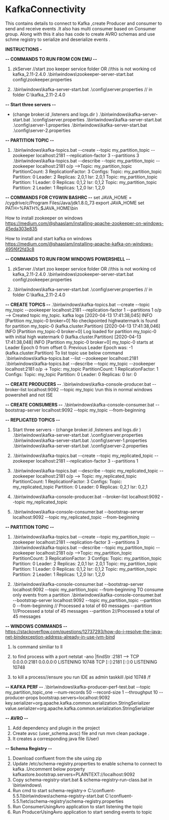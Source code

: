 # KafkaConnectivity
This contains details to connect to Kafka ,create Producer and consumer to send and receive events .It also has multi consumer based on Consumer group. Along with this it also has code to create AVRO schemas and use schme registry to serialize and deserialize events .


**INSTRUCTIONS -**

**-- COMMANDS TO RUN FROM CON EMU --**
1) zkServer   //start zoo keeper service folder 
    OR //this is not working
    cd kafka_2.11-2.4.0
    .\bin\windows\zookeeper-server-start.bat config\zookeeper.properties   

2) .\bin\windows\kafka-server-start.bat .\config\server.properties 
// in folder C:\kafka_2.11-2.4.0

**--  Start three servers --**
  - (change broker.id ,listeners and logs.dir )
  .\bin\windows\kafka-server-start.bat .\config\server.properties 
  .\bin\windows\kafka-server-start.bat .\config\server-1.properties 
  .\bin\windows\kafka-server-start.bat .\config\server-2.properties 

 **-- PARTITION TOPIC --**
 1) .\bin\windows\kafka-topics.bat --create --topic my_partition_topic --zookeeper localhost:2181 --replication-factor 3 --partitions 3
    .\bin\windows\kafka-topics.bat --describe --topic my_partition_topic --zookeeper localhost:2181 
 o/p -->Topic: my_partition_topic       PartitionCount: 3       ReplicationFactor: 3    Configs:
        Topic: my_partition_topic       Partition: 0    Leader: 2       Replicas: 2,0,1 Isr: 2,0,1
        Topic: my_partition_topic       Partition: 1    Leader: 0       Replicas: 0,1,2 Isr: 0,1,2
        Topic: my_partition_topic       Partition: 2    Leader: 1       Replicas: 1,2,0 Isr: 1,2,0
        
**-- COMMANDS FOR CYGWIN BASHRC --**
set JAVA_HOME = /cygdrive/c/Program Files/Java/jdk1.8.0_73
export JAVA_HOME
set PATH=%PATH%;$JAVA_HOME\bin


How to install zookeeper on windows
https://medium.com/@shaaslam/installing-apache-zookeeper-on-windows-45eda303e835

How to install and start kafka on windows 
https://medium.com/@shaaslam/installing-apache-kafka-on-windows-495f6f2fd3c8



**-- COMMANDS TO RUN FROM WINDOWS POWERSHELL --**
1) zkServer   //start zoo keeper service folder 
    OR //this is not working
    cd kafka_2.11-2.4.0
    .\bin\windows\zookeeper-server-start.bat config\zookeeper.properties   

2) .\bin\windows\kafka-server-start.bat .\config\server.properties 
// in folder C:\kafka_2.11-2.4.0
 
 
**-- CREATE TOPICS --**
    .\bin\windows\kafka-topics.bat --create --topic my_topic --zookeeper localhost:2181 --replication-factor 1 --partitions 1
o/p --> Created topic my_topic.
kafka logs
[2020-04-13 17:41:38,045] INFO [Partition my_topic-0 broker=0] No checkpointed highwatermark is found for partition my_topic-0 (kafka.cluster.Partition)
[2020-04-13 17:41:38,046] INFO [Partition my_topic-0 broker=0] Log loaded for partition my_topic-0 with initial high watermark 0 (kafka.cluster.Partition)
[2020-04-13 17:41:38,048] INFO [Partition my_topic-0 broker=0] my_topic-0 starts at Leader Epoch 0 from offset 0. Previous Leader Epoch was: -1 (kafka.cluster.Partition)
To list topic use below command 
	    .\bin\windows\kafka-topics.bat --list --zookeeper localhost:2181 
		.\bin\windows\kafka-topics.bat --describe --topic my_topic --zookeeper localhost:2181 
		o/p -> Topic: my_topic PartitionCount: 1       ReplicationFactor: 1    Configs:
               Topic: my_topic Partition: 0    Leader: 0       Replicas: 0     Isr: 0 

**-- CREATE PRODUCERS --**
 .\bin\windows\kafka-console-producer.bat --broker-list localhost:9092 --topic my_topic \\run this in normal windows powershell and not ISE
 
**-- CREATE CONSUMERS --**
 .\bin\windows\kafka-console-consumer.bat --bootstrap-server localhost:9092 --topic my_topic --from-beginning
 
 
 
 **-- REPLICATED TOPICS --**
 1) Start three servers - (change broker.id ,listeners and logs.dir )
  .\bin\windows\kafka-server-start.bat .\config\server.properties 
  .\bin\windows\kafka-server-start.bat .\config\server-1.properties 
  .\bin\windows\kafka-server-start.bat .\config\server-2.properties 
  
 2) .\bin\windows\kafka-topics.bat --create --topic my_replicated_topic --zookeeper localhost:2181 --replication-factor 3 --partitions 1
 
 3) .\bin\windows\kafka-topics.bat --describe --topic my_replicated_topic --zookeeper localhost:2181 
	o/p -->  Topic: my_replicated_topic      PartitionCount: 1       ReplicationFactor: 3    Configs: Topic: my_replicated_topic      Partition: 0    Leader: 0       Replicas: 0,2,1 Isr: 0,2,1
	
4) .\bin\windows\kafka-console-producer.bat --broker-list localhost:9092 --topic my_replicated_topic

5) .\bin\windows\kafka-console-consumer.bat --bootstrap-server localhost:9092 --topic my_replicated_topic --from-beginning
 
 
 **-- PARTITION TOPIC --**
 1) .\bin\windows\kafka-topics.bat --create --topic my_partition_topic --zookeeper localhost:2181 --replication-factor 3 --partitions 3
    .\bin\windows\kafka-topics.bat --describe --topic my_partition_topic --zookeeper localhost:2181 
 o/p -->Topic: my_partition_topic       PartitionCount: 3       ReplicationFactor: 3    Configs:
        Topic: my_partition_topic       Partition: 0    Leader: 2       Replicas: 2,0,1 Isr: 2,0,1
        Topic: my_partition_topic       Partition: 1    Leader: 0       Replicas: 0,1,2 Isr: 0,1,2
        Topic: my_partition_topic       Partition: 2    Leader: 1       Replicas: 1,2,0 Isr: 1,2,0
 
 2) .\bin\windows\kafka-console-consumer.bat --bootstrap-server localhost:9092 --topic my_partition_topic --from-beginning
 TO consume only events from a partition
    .\bin\windows\kafka-console-consumer.bat --bootstrap-server localhost:9092 --topic my_partition_topic --partition 0 --from-beginning // Processed a total of 60 messages
	--partition 1//Processed a total of 45 messages
	--partition 2//Processed a total of 45 messages
 
**-- WINDOWS COMMANDS --**
   https://stackoverflow.com/questions/12737293/how-do-i-resolve-the-java-net-bindexception-address-already-in-use-jvm-bind
 1) ls command similiar to ll 
 
 2) to find process with a port
 netstat -ano |findStr :2181
 -->  TCP    0.0.0.0:2181           0.0.0.0:0              LISTENING       10748
      TCP    [::]:2181              [::]:0                 LISTENING       10748
	  
 3) to kill a process//ensure you run IDE as admin
 taskkill /pid 10748 /f 
 
 
 **-- KAFKA PERF --**
  .\bin\windows\kafka-producer-perf-test.bat --topic my_partition_topic_one --num-records 50 --record-size 1 --throughput 10 --producer-props bootstrap.servers=localhost:9092 key.serializer=org.apache.kafka.common.serialization.StringSerializer value.serializer=org.apache.kafka.common.serialization.StringSerializer
 
 **-- AVRO --**
 1) Add dependency and plugin in the project
 2) Create avsc (user_schema.avsc) file and run mvn clean package .
 3) It creates a corresponding java file (User)
 
 **-- Schema Registry --**
 1) Download confluent from the site using zip
 2) Update /etc/schema-registry.properties to enable schema to connect to kafka .Uncomment below porperty
 kafkastore.bootstrap.servers=PLAINTEXT://localhost:9092
 3) Copy schema-registry-start.bat & schema-registry-run-class.bat in \bin\windows\ 
 4) Run cmd  to start schema-registry->
  C:\confluent-5.5.1\bin\windows\schema-registry-start.bat C:\confluent-5.5.1\etc\schema-registry\schema-registry.properties
 5) Run ConsumerUsingAvro application to start listening the topic
 6) Run ProducerUsingAvro application to start sending events to topic 
   
